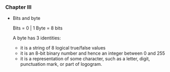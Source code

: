 ### Chapter III

- Bits and byte

  Bits = 0 | 1
  Byte = 8 bits

  A byte has 3 identities: 
  - it is a string of 8 logical true/false values
  - it is an 8-bit binary number and hence an integer between 0 and 255
  - it is a representation of some character, such as a letter, digit, punctuation mark, or part of
  logogram.


